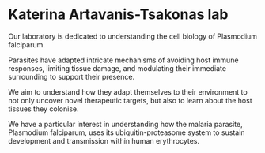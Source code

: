 # Katerina Artavanis-Tsakonas lab
Our laboratory is dedicated to understanding the cell biology of Plasmodium falciparum.

Parasites have adapted intricate mechanisms of avoiding host immune responses, limiting tissue damage, and modulating their immediate surrounding to support their presence.

We aim to understand how they adapt themselves to their environment to not only uncover novel therapeutic targets, but also to learn about the host tissues they colonise.

We have a particular interest in understanding how the malaria parasite, Plasmodium falciparum, uses its ubiquitin-proteasome system to sustain development and transmission within human erythrocytes.
